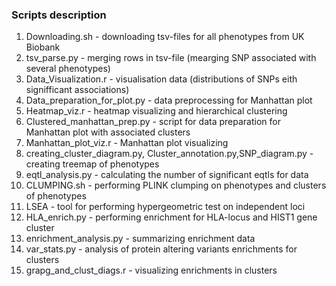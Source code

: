 

### Scripts description
1. Downloading.sh - downloading tsv-files for all phenotypes from UK Biobank 
2. tsv_parse.py - merging rows in tsv-file (mearging SNP associated with several phenotypes)  
3. Data_Visualization.r - visualisation data (distributions of SNPs eith signifficant associations)
4. Data_preparation_for_plot.py - data preprocessing for Manhattan plot  
5. Heatmap_viz.r - heatmap visualizing and hierarchical clustering
6. Clustered_manhattan_prep.py - script for data preparation for Manhattan plot with associated clusters 
7. Manhattan_plot_viz.r - Manhattan plot visualizing  
8. creating_cluster_diagram.py, Cluster_annotation.py,SNP_diagram.py - creating treemap of phenotypes
9. eqtl_analysis.py - calculating the number of significant eqtls for data
10. CLUMPING.sh - performing PLINK clumping on phenotypes and clusters of phenotypes
11. LSEA - tool for performing hypergeometric test on independent loci
12. HLA_enrich.py - performing enrichment for HLA-locus and HIST1 gene cluster
13. enrichment_analysis.py - summarizing enrichment data
14. var_stats.py - analysis of protein altering variants enrichments for clusters
15. grapg_and_clust_diags.r - visualizing enrichments in clusters
